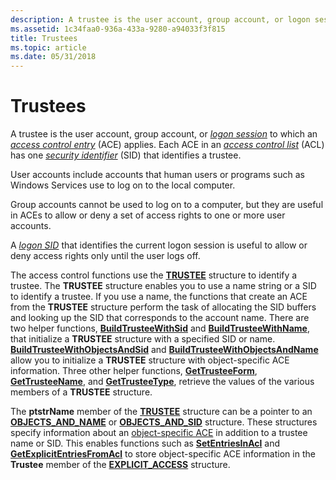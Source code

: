 ```yaml
---
description: A trustee is the user account, group account, or logon session to which an access control entry (ACE) applies. Each ACE in an access control list (ACL) has one security identifier (SID) that identifies a trustee.
ms.assetid: 1c34faa0-936a-433a-9280-a94033f3f815
title: Trustees
ms.topic: article
ms.date: 05/31/2018
---
```


# Trustees

A trustee is the user account, group account, or [*logon session*](/windows/desktop/SecGloss/l-gly) to which an [*access control entry*](/windows/desktop/SecGloss/a-gly) (ACE) applies. Each ACE in an [*access control list*](/windows/desktop/SecGloss/a-gly) (ACL) has one [*security identifier*](/windows/desktop/SecGloss/s-gly) (SID) that identifies a trustee.

User accounts include accounts that human users or programs such as Windows Services use to log on to the local computer.

Group accounts cannot be used to log on to a computer, but they are useful in ACEs to allow or deny a set of access rights to one or more user accounts.

A [*logon SID*](/windows/desktop/SecGloss/l-gly) that identifies the current logon session is useful to allow or deny access rights only until the user logs off.

The access control functions use the [**TRUSTEE**](/windows/desktop/api/AccCtrl/ns-accctrl-trustee_a) structure to identify a trustee. The **TRUSTEE** structure enables you to use a name string or a SID to identify a trustee. If you use a name, the functions that create an ACE from the **TRUSTEE** structure perform the task of allocating the SID buffers and looking up the SID that corresponds to the account name. There are two helper functions, [**BuildTrusteeWithSid**](/windows/desktop/api/Aclapi/nf-aclapi-buildtrusteewithsida) and [**BuildTrusteeWithName**](/windows/desktop/api/Aclapi/nf-aclapi-buildtrusteewithnamea), that initialize a **TRUSTEE** structure with a specified SID or name. [**BuildTrusteeWithObjectsAndSid**](/windows/desktop/api/Aclapi/nf-aclapi-buildtrusteewithobjectsandsida) and [**BuildTrusteeWithObjectsAndName**](/windows/desktop/api/Aclapi/nf-aclapi-buildtrusteewithobjectsandnamea) allow you to initialize a **TRUSTEE** structure with object-specific ACE information. Three other helper functions, [**GetTrusteeForm**](/windows/desktop/api/Aclapi/nf-aclapi-gettrusteeforma), [**GetTrusteeName**](/windows/desktop/api/Aclapi/nf-aclapi-gettrusteenamea), and [**GetTrusteeType**](/windows/desktop/api/Aclapi/nf-aclapi-gettrusteetypea), retrieve the values of the various members of a **TRUSTEE** structure.

The **ptstrName** member of the [**TRUSTEE**](/windows/desktop/api/AccCtrl/ns-accctrl-trustee_a) structure can be a pointer to an [**OBJECTS\_AND\_NAME**](/windows/desktop/api/AccCtrl/ns-accctrl-objects_and_name_a) or [**OBJECTS\_AND\_SID**](/windows/desktop/api/AccCtrl/ns-accctrl-objects_and_sid) structure. These structures specify information about an [object-specific ACE](object-specific-aces.md) in addition to a trustee name or SID. This enables functions such as [**SetEntriesInAcl**](/windows/desktop/api/Aclapi/nf-aclapi-setentriesinacla) and [**GetExplicitEntriesFromAcl**](/windows/desktop/api/Aclapi/nf-aclapi-getexplicitentriesfromacla) to store object-specific ACE information in the **Trustee** member of the [**EXPLICIT\_ACCESS**](/windows/desktop/api/AccCtrl/ns-accctrl-explicit_access_a) structure.

 

 
